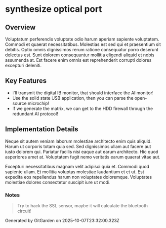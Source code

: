 # synthesize optical port

## Overview
Voluptatum perferendis voluptate odio harum aperiam sapiente voluptatem. Commodi et quaerat necessitatibus. Molestias est sed qui et praesentium sit debitis. Optio omnis dignissimos rerum ratione consequatur porro deserunt delectus est. Sunt dolorem consequuntur mollitia eligendi aliquid et nobis assumenda at. Est facere enim omnis est reprehenderit corrupti dolores excepturi deleniti.

## Key Features
- I'll transmit the digital IB monitor, that should interface the AI monitor!
- Use the solid state USB application, then you can parse the open-source microchip!
- If we generate the matrix, we can get to the HDD firewall through the redundant AI protocol!

## Implementation Details
Neque sit autem veniam laborum molestiae architecto enim quis aliquid. Harum ut corporis totam quia sed. Sed dignissimos ullam aut facere aut iusto dolorem qui. Pariatur facilis nisi eaque aut earum architecto. Hic quod asperiores amet at. Voluptatem fugit nemo veritatis earum quaerat vitae aut.
 Excepturi necessitatibus magnam velit adipisci quia et. Commodi quod sapiente ullam. Et mollitia voluptas molestiae laudantium et et ut. Est expedita eos repellendus harum non voluptates doloremque. Voluptates molestiae dolores consectetur suscipit iure ut modi.

### Notes
> Try to hack the SSL sensor, maybe it will calculate the bluetooth circuit!

Generated by GitGarden on 2025-10-07T23:32:00.323Z